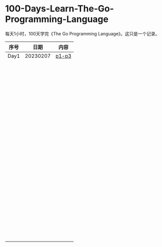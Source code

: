 # 100-Days-Learn-The-Go-Programming-Language
每天1小时，100天学完《The Go Programming Language》。这只是一个记录。

| 序号 | 日期     | 内容                    |
| ---- | -------- | ----------------------- |
| Day1 | 20230207 | [p1-p3](./days/day1.md) |
|      |          |                         |
|      |          |                         |
|      |          |                         |
|      |          |                         |
|      |          |                         |
|      |          |                         |
|      |          |                         |
|      |          |                         |
|      |          |                         |
|      |          |                         |
|      |          |                         |
|      |          |                         |
|      |          |                         |
|      |          |                         |
|      |          |                         |
|      |          |                         |
|      |          |                         |
|      |          |                         |
|      |          |                         |
|      |          |                         |
|      |          |                         |
|      |          |                         |
|      |          |                         |
|      |          |                         |
|      |          |                         |
|      |          |                         |
|      |          |                         |
|      |          |                         |
|      |          |                         |
|      |          |                         |
|      |          |                         |
|      |          |                         |
|      |          |                         |
|      |          |                         |
|      |          |                         |
|      |          |                         |
|      |          |                         |
|      |          |                         |
|      |          |                         |
|      |          |                         |
|      |          |                         |
|      |          |                         |
|      |          |                         |
|      |          |                         |
|      |          |                         |
|      |          |                         |
|      |          |                         |
|      |          |                         |
|      |          |                         |
|      |          |                         |
|      |          |                         |
|      |          |                         |
|      |          |                         |
|      |          |                         |
|      |          |                         |
|      |          |                         |
|      |          |                         |
|      |          |                         |
|      |          |                         |
|      |          |                         |
|      |          |                         |
|      |          |                         |
|      |          |                         |
|      |          |                         |
|      |          |                         |
|      |          |                         |
|      |          |                         |
|      |          |                         |
|      |          |                         |
|      |          |                         |
|      |          |                         |
|      |          |                         |
|      |          |                         |
|      |          |                         |
|      |          |                         |
|      |          |                         |
|      |          |                         |
|      |          |                         |
|      |          |                         |
|      |          |                         |
|      |          |                         |
|      |          |                         |
|      |          |                         |
|      |          |                         |
|      |          |                         |
|      |          |                         |
|      |          |                         |
|      |          |                         |
|      |          |                         |
|      |          |                         |
|      |          |                         |
|      |          |                         |
|      |          |                         |
|      |          |                         |
|      |          |                         |
|      |          |                         |
|      |          |                         |

